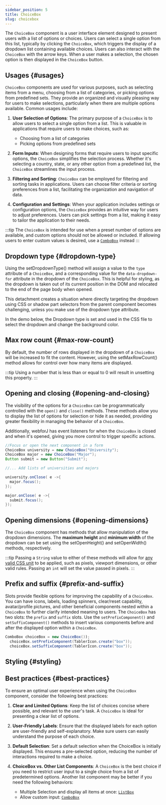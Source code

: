 ```yaml
---
sidebar_position: 5
title: ChoiceBox
slug: choicebox
---
```


<DocChip chip='shadow' />
<DocChip chip='name' label="dwc-choicebox" />
<DocChip chip='since' label='23.05' />
<JavadocLink type="foundation" location="com/webforj/component/list/ChoiceBox" top='true'/>

<ParentLink parent="List" />

The `ChoiceBox` component is a user interface element designed to present users with a list of options or choices. Users can select a single option from this list, typically by clicking the `ChoiceBox`, which triggers the display of a dropdown list containing available choices. Users can also interact with the `ChoiceBox` with the arrow keys. When a user makes a selection, the chosen option is then displayed in the `ChoiceBox` button.

## Usages {#usages}
`ChoiceBox` components are used for various purposes, such as selecting items from a menu, choosing from a list of categories, or picking options from predefined sets. They provide an organized and visually pleasing way for users to make selections, particularly when there are multiple options available. Common usages include:

1. **User Selection of Options**: The primary purpose of a `ChoiceBox` is to allow users to select a single option from a list. This is valuable in applications that require users to make choices, such as:
    - Choosing from a list of categories
    - Picking options from predefined sets

2. **Form Inputs**: When designing forms that require users to input specific options, the `ChoiceBox` simplifies the selection process. Whether it's selecting a country, state, or any other option from a predefined list, the `ChoiceBox` streamlines the input process.

3. **Filtering and Sorting**: `ChoiceBox` can be employed for filtering and sorting tasks in applications. Users can choose filter criteria or sorting preferences from a list, facilitating the organization and navigation of data.

4. **Configuration and Settings**: When your application includes settings or configuration options, the `ChoiceBox` provides an intuitive way for users to adjust preferences. Users can pick settings from a list, making it easy to tailor the application to their needs.

:::tip
The `ChoiceBox` is intended for use when a preset number of options are available, and custom options should not be allowed or included. If allowing users to enter custom values is desired, use a [`ComboBox`](./combo-box.md) instead
:::

## Dropdown type {#dropdown-type}

Using the <JavadocLink type="foundation" location="com/webforj/component/list/DwcSelectDropdown" code='true' suffix='#setDropdownType(java.lang.String)'>setDropdownType()</JavadocLink> method will assign a value to the `type` attribute of a `ChoiceBox`, and a corresponding value for the `data-dropdown-for` attribute in the dropdown of the `ChoiceBox`. This is helpful for styling, as the dropdown is taken out of its current position in the DOM and relocated to the end of the page body when opened.

<!-- ![example type](/img/components/_images/choicebox/type.png)
![example type](/img/components/_images/choicebox/type_zoomed.png) -->

This detachment creates a situation where directly targeting the
dropdown using CSS or shadow part selectors from the parent component becomes challenging, unless you make use of the dropdown type attribute.

In the demo below, the Dropdown type is set and used in the CSS file to select the dropdown and change the background color.

<ComponentDemo 
path='/webforj/choiceboxdropdowntype?' 
javaE='https://raw.githubusercontent.com/webforj/webforj-documentation/refs/heads/main/src/main/java/com/webforj/samples/views/lists/choicebox/ChoiceboxDropdownTypeView.java'
cssURL='/css/lists/combobox/comboBoxDropDownType.css'
height='250px'
/>

## Max row count {#max-row-count}

By default, the number of rows displayed in the dropdown of a `ChoiceBox` will be increased to fit the content. However, using the <JavadocLink type="foundation" location="com/webforj/component/list/DwcSelectDropdown" code='true' suffix='#setMaxRowCount(int)'>setMaxRowCount()</JavadocLink> method allows for control over how many items are displayed. 

:::tip
Using a number that is less than or equal to 0 will result in unsetting this property.
:::

<ComponentDemo 
path='/webforj/choiceboxmaxrow?' 
javaE='https://raw.githubusercontent.com/webforj/webforj-documentation/refs/heads/main/src/main/java/com/webforj/samples/views/lists/choicebox/ChoiceboxMaxRowView.java'
height='450px'
/>

## Opening and closing {#opening-and-closing}

The visibility of the options for a `ChoiceBox` can be programmatically controlled with the `open()` and `close()` methods.
These methods allow you to display the list of options for selection or hide it as needed, providing greater flexibility in managing the behavior of a `ChoiceBox`.

Additionally, webforJ has event listeners for when the `ChoiceBox` is closed and when it's opened, giving you more control to trigger specific actions.

```Java
//Focus or open the next component in a form
ChoiceBox university = new ChoiceBox("University");
ChoiceBox major = new ChoiceBox("Major");
Button submit = new Button("Submit");

//... Add lists of universities and majors

university.onClose( e ->{
  major.focus();
});

major.onClose( e ->{
  submit.focus();
});
```

## Opening dimensions {#opening-dimensions}

The `ChoiceBox` component has methods that allow manipulation of the dropdown dimensions. The **maximum height** and **minimum width** of the dropdown can be set using the <JavadocLink type="foundation" location="com/webforj/component/list/DwcSelectDropdown" code='true' suffix='#setOpenHeight(int)'>setOpenHeight()</JavadocLink> and <JavadocLink type="foundation" location="com/webforj/component/list/DwcSelectDropdown" code='true' suffix='#setOpenWidth(int)'>setOpenWidth()</JavadocLink> methods, respectively. 

:::tip
Passing a `String` value to either of these methods will allow for [any valid CSS unit](https://developer.mozilla.org/en-US/docs/Learn/CSS/Building_blocks/Values_and_units) to be applied, such as pixels, viewport dimensions, or other valid rules. Passing an `int` will set the value passed in pixels.
:::

## Prefix and suffix {#prefix-and-suffix}

Slots provide flexible options for improving the capability of a `ChoiceBox`. You can have icons, labels, loading spinners, clear/reset capability, avatar/profile pictures, and other beneficial components nested within a `ChoiceBox` to further clarify intended meaning to users.
The `ChoiceBox` has two slots: the `prefix` and `suffix` slots. Use the `setPrefixComponent()` and `setSuffixComponent()` methods to insert various components before and after the displayed option within a `ChoiceBox`.

```java
ComboBox choiceBox = new ChoiceBox());
  choiceBox.setPrefixComponent(TablerIcon.create("box"));
  choiceBox.setSuffixComponent(TablerIcon.create("box"));
```

## Styling {#styling}

<TableBuilder name="ChoiceBox" />

## Best practices {#best-practices}

To ensure an optimal user experience when using the `ChoiceBox` component, consider the following best practices:

1. **Clear and Limited Options**: Keep the list of choices concise where possible, and relevant to the user's task. A `ChoiceBox` is ideal for presenting a clear list of options.

2. **User-Friendly Labels**: Ensure that the displayed labels for each option are user-friendly and self-explanatory. Make sure users can easily understand the purpose of each choice.

3. **Default Selection**: Set a default selection when the ChoiceBox is initially displayed. This ensures a pre-selected option, reducing the number of interactions required to make a choice.

4. **ChoiceBox vs. Other List Components**: A `ChoiceBox` is the best choice if you need to restrict user input to a single choice from a list of predetermined options. Another list component may be better if you need the following behaviors:
    - Multiple Selection and display all items at once: [`ListBox`](./list-box.md)
    - Allow custom input: [`ComboBox`](./combo-box.md)
